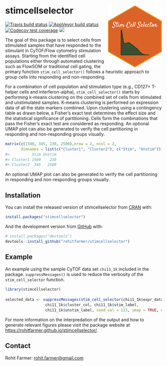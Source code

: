 
<!-- README.md is generated from README.Rmd. Please edit that file -->

# stimcellselector <a href='https://rohitfarmer.github.io/stimcellselector/'><img src='man/figures/sticker.png' align="right" height="200" /></a>

<!-- badges: start -->

[![Travis build
status](https://travis-ci.com/rohitfarmer/stimcellselector.svg?token=qfD7QGsvB4b3CHB1xKYE&branch=master)](https://travis-ci.com/rohitfarmer/stimcellselector)
[![AppVeyor build
status](https://ci.appveyor.com/api/projects/status/github/rohitfarmer/stimcellselector?branch=master&svg=true)](https://ci.appveyor.com/project/rohitfarmer/stimcellselector)
[![Codecov test
coverage](https://codecov.io/gh/rohitfarmer/stimcellselector/branch/master/graph/badge.svg?token=IXR3EVFLXA)](https://codecov.io/gh/rohitfarmer/stimcellselector?branch=master)
[![](https://img.shields.io/github/languages/code-size/rohitfarmer/stimcellselector.svg)](https://github.com/rohitfarmer/stimcellselector)
<!-- badges: end -->

The goal of this package is to select cells from stimulated samples that
have responded to the stimulant in CyTOF/Flow cytometry stimulation
assays. Starting from the identified cell populations either through
automated clustering such as FlowSOM or traditional cell gating, the
primary function `stim_cell_selector()` follows a heuristic approach to
group cells into responding and non-responding.

For a combination of cell population and stimulation type (e.g., CD127+
T-helper cells and interferon-alpha), `stim_cell_selector()` starts by
performing k-means clustering on the combined set of cells from
stimulated and unstimulated samples. K-means clustering is performed on
expression data of all the state markers combined. Upon clustering using
a contingency table as drawn below, a Fisher’s exact test determines the
effect size and the statistical significance of partitioning. Cells form
the combinations that pass the Fisher’s exact test are considered as
responding. An optional UMAP plot can also be generated to verify the
cell partitioning in responding and non-responding groups visually.

``` r
matrix(c(1500, 345, 230, 2500),nrow = 2, ncol = 2, 
       dimnames = list(c("Cluster1", "Cluster2"), c("Stim", "Unstim")))
#>          Stim Unstim
#> Cluster1 1500    230
#> Cluster2  345   2500
```

An optional UMAP plot can also be generated to verify the cell
partitioning in responding and non-responding groups visually.

## Installation

You can install the released version of stimcellselector from
[CRAN](https://CRAN.R-project.org) with:

``` r
install.packages("stimcellselector")
```

And the development version from [GitHub](https://github.com/) with:

``` r
# install.packages("devtools")
devtools::install_github("rohitfarmer/stimcellselector")
```

## Example

An example using the sample CyTOF data set `chi11_1k` included in the
package. `suppressMessages()` is used to reduce the verbosity of the
`stim_cell_selector` function.

``` r
library(stimcellselector)

selected_data <- suppressMessages(stim_cell_selector(chi11_1k$expr_data, chi11_1k$state_markers,
                  chi11_1k$cluster_col, chi11_1k$stim_label,
                  chi11_1k$unstim_label, seed_val = 123, umap = TRUE, umap_cells = 50))
```

For more information on the interpredation of the output and how to
generate relevant figures please visit the package website at
<https://rohitfarmer.github.io/stimcellselector/>.

## Contact

Rohit Farmer: <rohit.farmer@gmail.com>
